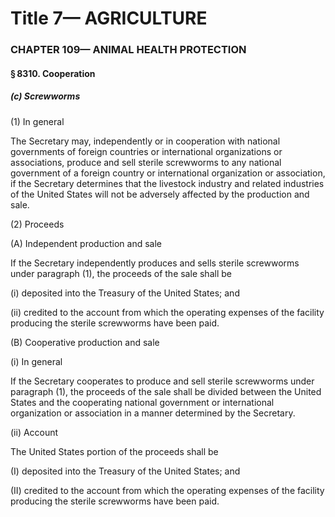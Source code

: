
# Title 7— AGRICULTURE
### CHAPTER 109— ANIMAL HEALTH PROTECTION
#### § 8310. Cooperation
##### (c) Screwworms

(1) In general

The Secretary may, independently or in cooperation with national governments of foreign countries or international organizations or associations, produce and sell sterile screwworms to any national government of a foreign country or international organization or association, if the Secretary determines that the livestock industry and related industries of the United States will not be adversely affected by the production and sale.

(2) Proceeds

(A) Independent production and sale

If the Secretary independently produces and sells sterile screwworms under paragraph (1), the proceeds of the sale shall be

(i) deposited into the Treasury of the United States; and

(ii) credited to the account from which the operating expenses of the facility producing the sterile screwworms have been paid.

(B) Cooperative production and sale

(i) In general

If the Secretary cooperates to produce and sell sterile screwworms under paragraph (1), the proceeds of the sale shall be divided between the United States and the cooperating national government or international organization or association in a manner determined by the Secretary.

(ii) Account

The United States portion of the proceeds shall be

(I) deposited into the Treasury of the United States; and

(II) credited to the account from which the operating expenses of the facility producing the sterile screwworms have been paid.

